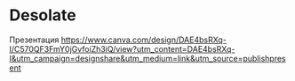 # Desolate
Презентация https://www.canva.com/design/DAE4bsRXq-I/C570QF3FmY0jGvfoiZh3iQ/view?utm_content=DAE4bsRXq-I&utm_campaign=designshare&utm_medium=link&utm_source=publishpresent
